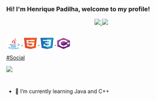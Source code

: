 ### Hi! I'm Henrique Padilha, welcome to my profile!

<div align="center">
  <a href="https://github.com/hcpadilha">
  <img height="150em" src="https://github-readme-stats.vercel.app/api?username=hcpadilha&show_icons=true&theme=dracula&include_all_commits=true&count_private=true"/>
  <img height="150em" src="https://github-readme-stats.vercel.app/api/top-langs/?username=hcpadilha&layout=compact&langs_count=7&theme=dracula"/>
</div>
  <p align="center"> 
    <div style="display: inline_block"><br>
  <img align="center" alt="hcpadilha-Java" height="30" width="40" src="https://raw.githubusercontent.com/devicons/devicon/master/icons/java/java-original.svg">
  <img align="center" alt="hcpadilha-HTML" height="30" width="40" src="https://raw.githubusercontent.com/devicons/devicon/master/icons/html5/html5-original.svg">
  <img align="center" alt="hcpadilha-CSS" height="30" width="40" src="https://raw.githubusercontent.com/devicons/devicon/master/icons/css3/css3-original.svg">
  <img align="center" alt="Rafa-Csharp" height="30" width="40" src="https://raw.githubusercontent.com/devicons/devicon/master/icons/csharp/csharp-original.svg">
  <!--<img align="right" alt="Fabiano-pic" height="150" style="border-radius:50px;" src="https://media.discordapp.net/attachments/639956127056134178/890373478988013628/Publicacoes_Instagram_1_1.png?width=676&height=676">-->
</div>




 #Social
  <br>
<div> 
 
  <a href="https://instagram.com/hcpadilha/" target="_blank"><img src="https://img.shields.io/badge/-Instagram-%23E4405F?style=for-the-badge&logo=instagram&logoColor=white" target="_blank"></a>


 

 
</div>

#  
<!--  
<div>
  ![Snake animation](https://github.com/fabianomoreira/fabianomoreira/blob/output/github-contribution-grid-snake.svg)
</div>
-->
  

- 🌱 I’m currently learning Java and C++
<!--
- 👯 I’m looking to collaborate on ...
- 🤔 I’m looking for help with ...
- 💬 Ask me about ...
- 📫 How to reach me: ...
- 😄 Pronouns: ...
- ⚡ Fun fact: ...
-->
